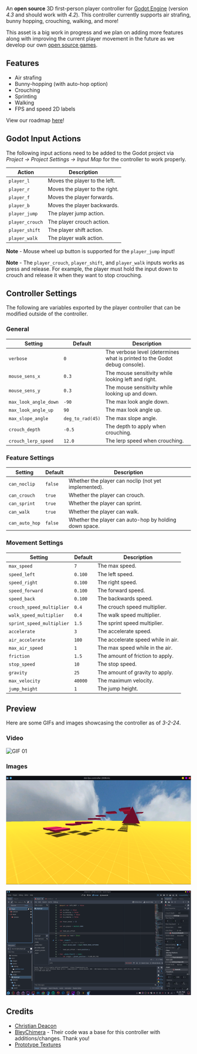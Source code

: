 An **open source** 3D first-person player controller for [Godot Engine](https://godotengine.org/) (version *4.3* and should work with *4.2*). This controller currently supports air strafing, bunny hopping, crouching, walking, and more!

This asset is a big work in progress and we plan on adding more features along with improving the current player movement in the future as we develop our own [open source games](https://moddingcommunity.com/forum/335-dot-games/).

## Features
* Air strafing
* Bunny-hopping (with auto-hop option)
* Crouching
* Sprinting
* Walking
* FPS and speed 2D labels

View our roadmap [here](https://github.com/orgs/modcommunity/projects/9)!

## Godot Input Actions
The following input actions need to be added to the Godot project via *Project -> Project Settings -> Input Map* for the controller to work properly.

| Action | Description |
| ------ | ----------- |
| `player_l` | Moves the player to the left. |
| `player_r` | Moves the player to the right. |
| `player_f` | Moves the player forwards. |
| `player_b` | Moves the player backwards. |
| `player_jump` | The player jump action. |
| `player_crouch` | The player crouch action. |
| `player_shift` | The player shift action. |
| `player_walk` | The player walk action. |

**Note** - Mouse wheel up button is supported for the `player_jump` input!

**Note** - The `player_crouch`, `player_shift`, and `player_walk` inputs works as press and release. For example, the player must hold the input down to crouch and release it when they want to stop crouching.

## Controller Settings
The following are variables exported by the player controller that can be modified outside of the controller.

### General
| Setting | Default | Description |
| ------- | ------- | ----------- |
| `verbose` | `0` | The verbose level (determines what is printed to the Godot debug console). |
| `mouse_sens_x` | `0.3` | The mouse sensitivity while looking left and right. |
| `mouse_sens_y` | `0.3` | The mouse sensitivity while looking up and down. |
| `max_look_angle_down` | `-90` | The max look angle down. |
| `max_look_angle_up` | `90` | The max look angle up. |
| `max_slope_angle` | `deg_to_rad(45)` | The max slope angle. |
| `crouch_depth` | `-0.5` | The depth to apply when crouching. |
| `crouch_lerp_speed` | `12.0` | The lerp speed when crouching. |

### Feature Settings
| Setting | Default | Description |
| ------- | ------- | ----------- |
| `can_noclip` | `false` | Whether the player can noclip (not yet implemented). |
| `can_crouch` | `true` | Whether the player can crouch. |
| `can_sprint` | `true` | Whether the player can sprint. |
| `can_walk` | `true` | Whether the player can walk. |
| `can_auto_hop` | `false` | Whether the player can auto-hop by holding down space. |

### Movement Settings
| Setting | Default | Description |
| ------- | ------- | ----------- |
| `max_speed` | `7` | The max speed. |
| `speed_left` | `0.100` | The left speed. |
| `speed_right` | `0.100` | The right speed. |
| `speed_forward` | `0.100` | The forward speed. |
| `speed_back` | `0.100` | The backwards speed. |
| `crouch_speed_multiplier` | `0.4` | The crouch speed multiplier. |
| `walk_speed_multiplier` | `0.4` | The walk speed multiplier. |
| `sprint_speed_multiplier` | `1.5` | The sprint speed multiplier. |
| `accelerate` | `3` | The accelerate speed. |
| `air_accelerate` | `100` | The accelerate speed while in air. |
| `max_air_speed` | `1` | The max speed while in the air. |
| `friction` | `1.5` | The amount of friction to apply. |
| `stop_speed` | `10` | The stop speed. |
| `gravity` | `25` | The amount of gravity to apply. |
| `max_velocity` | `40000` | The maximum velocity. |
| `jump_height` | `1` | The jump height. |


## Preview
Here are some GIFs and images showcasing the controller as of *3-2-24*.

### Video
![GIF 01](./images/previewgif1.gif)

### Images
![Image 01](./images/preview1.png)

![Image 02](./images/preview2.png)

## Credits
* [Christian Deacon](https://github.com/gamemann)
* [BleyChimera](https://github.com/BleyChimera) - Their code was a base for this controller with additions/changes. Thank you!
* [Prototype Textures](https://www.kenney.nl/assets/prototype-textures)